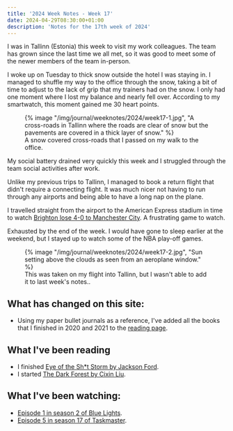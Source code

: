 ```yaml
---
title: '2024 Week Notes - Week 17'
date: 2024-04-29T08:30:00+01:00
description: 'Notes for the 17th week of 2024'
---
```


I was in Tallinn (Estonia) this week to visit my work colleagues. The team has grown since the last time we all met, so it was good to meet some of the newer members of the team in-person.

I woke up on Tuesday to thick snow outside the hotel I was staying in. I managed to shuffle my way to the office through the snow, taking a bit of time to adjust to the lack of grip that my trainers had on the snow. I only had one moment where I lost my balance and nearly fell over. According to my smartwatch, this moment gained me 30 heart points.

<figure>
   {% image "/img/journal/weeknotes/2024/week17-1.jpg", "A cross-roads in Tallinn where the roads are clear of snow but the pavements are covered in a thick layer of snow." %}
  <figcaption>A snow covered cross-roads that I passed on my walk to the office.</figcaption>
</figure>

My social battery drained very quickly this week and I struggled through the team social activities after work.

Unlike my previous trips to Tallinn, I managed to book a return flight that didn't require a connecting flight. It was much nicer not having to run through any airports and being able to have a long nap on the plane.

I travelled straight from the airport to the American Express stadium in time to watch [Brighton lose 4-0 to Manchester City](https://www.brightonandhovealbion.com/news/3982686/manchester-city-too-strong-for-albion). A frustrating game to watch.

Exhausted by the end of the week. I would have gone to sleep earlier at the weekend, but I stayed up to watch some of the NBA play-off games.

<figure>
   {% image "/img/journal/weeknotes/2024/week17-2.jpg", "Sun setting above the clouds as seen from an aeroplane window." %}
  <figcaption>This was taken on my flight into Tallinn, but I wasn't able to add it to last week's notes..</figcaption>
</figure>

## What has changed on this site:

- Using my paper bullet journals as a reference, I've added all the books that I finished in 2020 and 2021 to the [reading page](/reading/).

## What I've been reading

- I finished [Eye of the Sh\*t Storm by Jackson Ford](/reading/9780356514666/).
- I started [The Dark Forest by Cixin Liu](/reading#now).

## What I've been watching:

- [Episode 1 in season 2 of Blue Lights](https://www.themoviedb.org/tv/218344/season/2/episode/1).
- [Episode 5 in season 17 of Taskmaster](https://www.themoviedb.org/tv/63404/season/17/episode/5).
